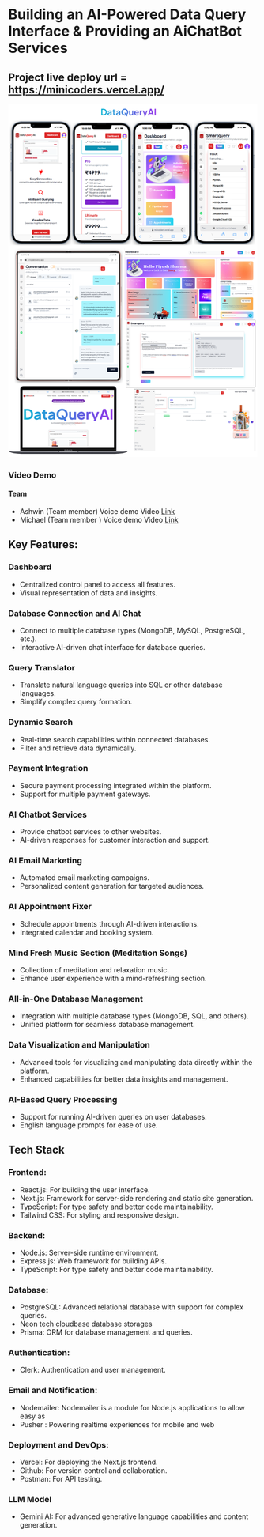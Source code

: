 # Building an AI-Powered Data Query Interface & Providing an AiChatBot Services

## Project live deploy url = https://minicoders.vercel.app/

![Screenshot](minicoders.png)

### Video Demo 
#### Team
- Ashwin (Team member) Voice demo Video [Link](https://www.youtube.com/watch?v=WlMraLCJOuw&t=17s)
- Michael (Team member ) Voice demo Video [Link](https://youtu.be/lotGu_AA14E?si=TRs0AYCr3i_U-I6c) 

## Key Features:
### Dashboard
- Centralized control panel to access all features.
- Visual representation of data and insights.
  
### Database Connection and AI Chat
- Connect to multiple database types (MongoDB, MySQL, PostgreSQL, etc.).
- Interactive AI-driven chat interface for database queries.

### Query Translator

- Translate natural language queries into SQL or other database languages.
- Simplify complex query formation.

### Dynamic Search
- Real-time search capabilities within connected databases.
- Filter and retrieve data dynamically.

### Payment Integration
- Secure payment processing integrated within the platform.
- Support for multiple payment gateways.

### AI Chatbot Services
- Provide chatbot services to other websites.
- AI-driven responses for customer interaction and support.

### AI Email Marketing
- Automated email marketing campaigns.
- Personalized content generation for targeted audiences.

### AI Appointment Fixer

- Schedule appointments through AI-driven interactions.
- Integrated calendar and booking system.

### Mind Fresh Music Section (Meditation Songs)
- Collection of meditation and relaxation music.
- Enhance user experience with a mind-refreshing section.

### All-in-One Database Management
- Integration with multiple database types (MongoDB, SQL, and others).
- Unified platform for seamless database management.

### Data Visualization and Manipulation
- Advanced tools for visualizing and manipulating data directly within the platform.
- Enhanced capabilities for better data insights and management.

### AI-Based Query Processing
- Support for running AI-driven queries on user databases.
- English language prompts for ease of use.

## Tech Stack

### Frontend:
- React.js: For building the user interface.
- Next.js: Framework for server-side rendering and static site generation.
- TypeScript: For type safety and better code maintainability.
- Tailwind CSS: For styling and responsive design.

### Backend:
- Node.js: Server-side runtime environment.
- Express.js: Web framework for building APIs.
- TypeScript: For type safety and better code maintainability.

### Database:
- PostgreSQL: Advanced relational database with support for complex queries.
- Neon tech cloudbase database storages
- Prisma: ORM for database management and queries.

### Authentication:
- Clerk: Authentication and user management.

### Email and Notification:
- Nodemailer: Nodemailer is a module for Node.js applications to allow easy as
- Pusher : Powering realtime experiences for mobile and web

### Deployment and DevOps:
- Vercel: For deploying the Next.js frontend.
- Github: For version control and collaboration.
- Postman: For API testing.

### LLM Model
- Gemini AI: For advanced generative language capabilities and content generation.
